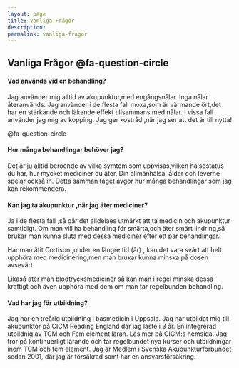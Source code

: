 ```yaml
---
layout: page
title: Vanliga Frågor
description:
permalink: vanliga-fragor
---
```


## Vanliga Frågor @fa-question-circle

#### Vad används vid en behandling?

Jag använder mig alltid av akupunktur,med engångsnålar. Inga nålar återanvänds.
Jag använder i de flesta fall moxa,som är värmande ört,det har en stärkande och läkande effekt
tillsammans med nålar. I vissa fall använder jag mig av kopping. Jag ger kostråd ,när jag ser att det är till nytta!


<i class="fa-plus-square"></i> @fa-question-circle

#### Hur många behandlingar behöver jag?

Det är ju alltid beroende av vilka symtom som uppvisas,vilken hälsostatus du har, hur mycket mediciner du äter. Din allmänhälsa, ålder och leverne spelar också in. Detta samman taget avgör hur många behandlingar som jag kan rekommendera.

#### Kan jag ta akupunktur ,när jag äter mediciner?
Ja i de flesta fall ,så går det alldelaes utmärkt att ta medicin och akupunktur samtidigt.
Om man vill ha behandling för smärta,och äter smärt lindring,så brukar man kunna sluta med dessa mediciner efter ett par behandlingar.

Har man ätit Cortison ,under en längre tid (år) , kan det vara svårt att helt upphöra med medicinering,men man brukar kunna minska på dosen avsevärt.

Likaså äter man blodtrycksmediciner så kan man i regel minska dessa kraftigt och även upphöra med dem om man tar regelbunden behandling.

#### Vad har jag för utbildning?

Jag har en treårig utbildning i basmedicin i Uppsala. Jag har utbildat mig till akupunktör på CICM Reading England där jag läste i 3 år. En integrerad utbildnig av TCM och Fem element läran. Läs mer på CICM:s hemsida. Jag tror på kontinuerligt lärande och tar regelbundet nya kurser och utbildningar inom TCM och fem element. Jag är Medlem i Svenska Akupunkturförbundet sedan 2001, där jag är försäkrad samt har en ansvarsförsäkring.
